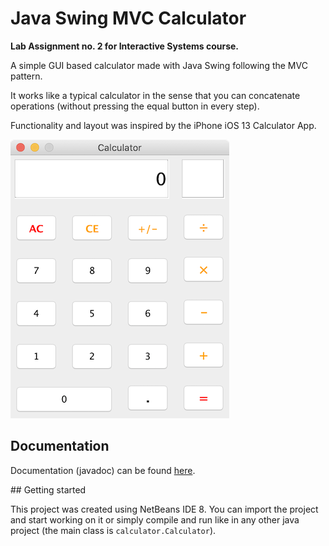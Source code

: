 # Java Swing MVC Calculator

**Lab Assignment no. 2 for Interactive Systems course.**

A simple GUI based calculator made with Java Swing following the MVC pattern.

It works like a typical calculator in the sense that you can concatenate operations (without pressing the equal button in every step).

Functionality and layout was inspired by the iPhone iOS 13 Calculator App.

![Image of the calculator running on MacOS](docs/images/CalculatorMacGUI.png)

## Documentation

Documentation (javadoc) can be found [here](https://andressalinas97.github.io/Java-Swing-MVC-Calculator/javadoc/).

## Getting started

This project was created using NetBeans IDE 8. You can import the project and start working on it or simply compile and run like in any other java project (the main class is `calculator.Calculator`).
